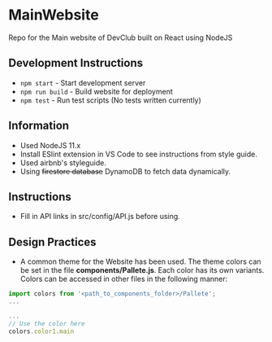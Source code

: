 # MainWebsite

Repo for the Main website of DevClub built on React using NodeJS

## Development Instructions

* `npm start` - Start development server
* `npm run build` - Build website for deployment
* `npm test` - Run test scripts (No tests written currently)

## Information

* Used NodeJS 11.x
* Install ESlint extension in VS Code to see instructions from style guide.
* Used airbnb's styleguide.
* Using ~~firestore database~~ DynamoDB to fetch data dynamically.

## Instructions

* Fill in API links in src/config/API.js before using.

## Design Practices

* A common theme for the Website has been used. The theme colors can be set in the file **components/Pallete.js**. Each color has its own variants.
Colors can be accessed in other files in the following manner:  

```javascript
import colors from '<path_to_components_folder>/Pallete';
...

...
// Use the color here
colors.color1.main
```
